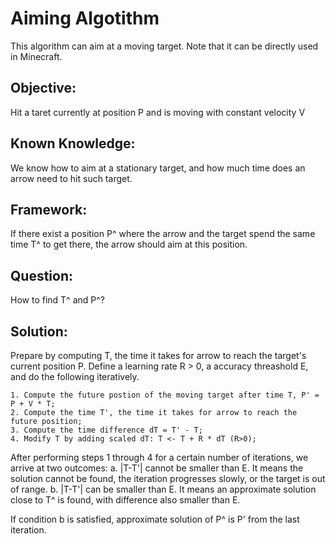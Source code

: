 # Aiming Algotithm
This algorithm can aim at a moving target. Note that it can be directly used in Minecraft.

## Objective: 
Hit a taret currently at position P and is moving with constant velocity V

## Known Knowledge: 
We know how to aim at a stationary target, and how much time does an arrow need to hit such target. 

## Framework:
If there exist a position P^ where the arrow and the target spend the same time T^ to get there, the arrow should aim at this position.

## Question: 
How to find T^ and P^?

## Solution: 
Prepare by computing T, the time it takes for arrow to reach the target's current position P.
Define a learning rate R > 0, a accuracy threashold E, and do the following iteratively.

	1. Compute the future postion of the moving target after time T, P' = P + V * T;
	2. Compute the time T', the time it takes for arrow to reach the future position;
	3. Compute the time difference dT = T' - T;
	4. Modify T by adding scaled dT: T <- T + R * dT (R>0);
  
After performing steps 1 through 4 for a certain number of iterations, we arrive at two outcomes:
	a. |T-T'| cannot be smaller than E. It means the solution cannot be found, the iteration progresses slowly, or the target is out of range.
	b. |T-T'| can be smaller than E. It means an approximate solution close to T^ is found, with difference also smaller than E.

If condition b is satisfied, approximate solution of P^ is P' from the last iteration.
